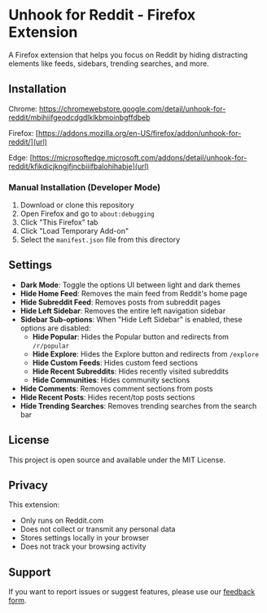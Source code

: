 # Unhook for Reddit - Firefox Extension

A Firefox extension that helps you focus on Reddit by hiding distracting elements like feeds, sidebars, trending searches, and more.

## Installation

Chrome: [https://chromewebstore.google.com/detail/unhook-for-reddit/mbihiifgeodcdgdlklkbmoinbgffdbeb ](url)

Firefox: [https://addons.mozilla.org/en-US/firefox/addon/unhook-for-reddit/](url)

Edge: [https://microsoftedge.microsoft.com/addons/detail/unhook-for-reddit/kfikdicjkngjfjncbiiifbalohihabje](url)

### Manual Installation (Developer Mode)
1. Download or clone this repository
2. Open Firefox and go to `about:debugging`
3. Click "This Firefox" tab
4. Click "Load Temporary Add-on"
5. Select the `manifest.json` file from this directory

## Settings

- **Dark Mode**: Toggle the options UI between light and dark themes
- **Hide Home Feed**: Removes the main feed from Reddit's home page
- **Hide Subreddit Feed**: Removes posts from subreddit pages
- **Hide Left Sidebar**: Removes the entire left navigation sidebar
- **Sidebar Sub-options**: When "Hide Left Sidebar" is enabled, these options are disabled:
  - **Hide Popular**: Hides the Popular button and redirects from `/r/popular`
  - **Hide Explore**: Hides the Explore button and redirects from `/explore`
  - **Hide Custom Feeds**: Hides custom feed sections
  - **Hide Recent Subreddits**: Hides recently visited subreddits
  - **Hide Communities**: Hides community sections
- **Hide Comments**: Removes comment sections from posts
- **Hide Recent Posts**: Hides recent/top posts sections
- **Hide Trending Searches**: Removes trending searches from the search bar

## License

This project is open source and available under the MIT License.

## Privacy

This extension:
- Only runs on Reddit.com
- Does not collect or transmit any personal data
- Stores settings locally in your browser
- Does not track your browsing activity

## Support

If you want to report issues or suggest features, please use our [feedback form](https://forms.gle/wB7BN8a7Be9aJTRq7).
